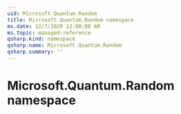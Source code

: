 ```yaml
---
uid: Microsoft.Quantum.Random
title: Microsoft.Quantum.Random namespace
ms.date: 12/7/2020 12:00:00 AM
ms.topic: managed-reference
qsharp.kind: namespace
qsharp.name: Microsoft.Quantum.Random
qsharp.summary: ''
---
```


# Microsoft.Quantum.Random namespace



